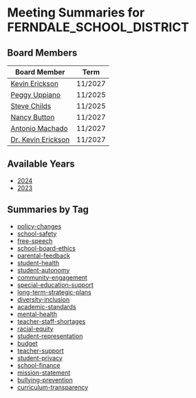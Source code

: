 # Meeting Summaries for FERNDALE_SCHOOL_DISTRICT

## Board Members

| Board Member       | Term           |
|--------------------|----------------|
| [Kevin Erickson](board_member_320.md) | 11/2027 |
| [Peggy Uppiano](board_member_321.md) | 11/2025 |
| [Steve Childs](board_member_322.md) | 11/2025 |
| [Nancy Button](board_member_323.md) | 11/2027 |
| [Antonio Machado](board_member_324.md) | 11/2027 |
| [Dr. Kevin Erickson](board_member_325.md) | 11/2027 |

## Available Years
- [2024](school_board_64_year_2024.md)
- [2023](school_board_64_year_2023.md)

## Summaries by Tag
- [policy-changes](school_board_64_tag_policy-changes.md)
- [school-safety](school_board_64_tag_school-safety.md)
- [free-speech](school_board_64_tag_free-speech.md)
- [school-board-ethics](school_board_64_tag_school-board-ethics.md)
- [parental-feedback](school_board_64_tag_parental-feedback.md)
- [student-health](school_board_64_tag_student-health.md)
- [student-autonomy](school_board_64_tag_student-autonomy.md)
- [community-engagement](school_board_64_tag_community-engagement.md)
- [special-education-support](school_board_64_tag_special-education-support.md)
- [long-term-strategic-plans](school_board_64_tag_long-term-strategic-plans.md)
- [diversity-inclusion](school_board_64_tag_diversity-inclusion.md)
- [academic-standards](school_board_64_tag_academic-standards.md)
- [mental-health](school_board_64_tag_mental-health.md)
- [teacher-staff-shortages](school_board_64_tag_teacher-staff-shortages.md)
- [racial-equity](school_board_64_tag_racial-equity.md)
- [student-representation](school_board_64_tag_student-representation.md)
- [budget](school_board_64_tag_budget.md)
- [teacher-support](school_board_64_tag_teacher-support.md)
- [student-privacy](school_board_64_tag_student-privacy.md)
- [school-finance](school_board_64_tag_school-finance.md)
- [mission-statement](school_board_64_tag_mission-statement.md)
- [bullying-prevention](school_board_64_tag_bullying-prevention.md)
- [curriculum-transparency](school_board_64_tag_curriculum-transparency.md)
